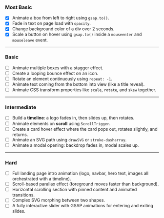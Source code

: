 ### **Most Basic**

- [x] Animate a box from left to right using `gsap.to()`.
- [x] Fade in text on page load with `opacity`.
- [x] Change background color of a div over 2 seconds.
- [x] Scale a button on hover using `gsap.to()` inside a `mouseenter` and `mouseleave` event.

---

### **Basic**

- [ ] Animate multiple boxes with a stagger effect.
- [ ] Create a looping bounce effect on an icon.
- [ ] Rotate an element continuously using `repeat: -1`.
- [ ] Animate text coming from the bottom into view (like a title reveal).
- [ ] Animate CSS transform properties like `scale`, `rotate`, and `skew` together.

---

### **Intermediate**

- [ ] Build a **timeline**: a logo fades in, then slides up, then rotates.
- [ ] Animate elements on **scroll** using `ScrollTrigger`.
- [ ] Create a card hover effect where the card pops out, rotates slightly, and returns.
- [ ] Animate an SVG path using `drawSVG` or `stroke-dasharray`.
- [ ] Animate a modal opening: backdrop fades in, modal scales up.

---

### **Hard**

- [ ] Full landing page intro animation (logo, navbar, hero text, images all orchestrated with a timeline).
- [ ] Scroll-based parallax effect (foreground moves faster than background).
- [ ] Horizontal scrolling section with pinned content and animated transitions.
- [ ] Complex SVG morphing between two shapes.
- [ ] A fully interactive slider with GSAP animations for entering and exiting slides.